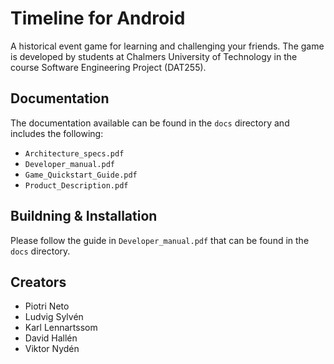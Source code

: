 # Timeline for Android
A historical event game for learning and challenging your friends. The game is developed by students at Chalmers University of Technology in the course Software Engineering Project (DAT255).

## Documentation
The documentation available can be found in the `docs` directory and includes the following:

- `Architecture_specs.pdf`	
- `Developer_manual.pdf`		
- `Game_Quickstart_Guide.pdf`
- `Product_Description.pdf`

## Buildning & Installation
Please follow the guide in `Developer_manual.pdf` that can be found in the `docs` directory.

## Creators
- Piotri Neto
- Ludvig Sylvén
- Karl Lennartssom
- David Hallén
- Viktor Nydén

